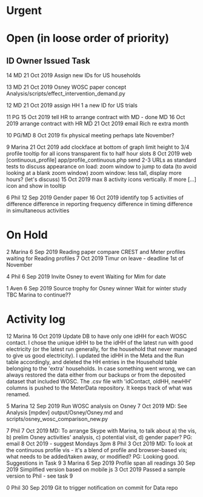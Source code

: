 Urgent
======


Open (in loose order of priority)
=================================

ID  Owner   Issued      Task
----------------------------

14  MD      21 Oct 2019 Assign new IDs for US households

13  MD      21 Oct 2019 Osney WOSC paper concept
                        Analysis/scripts/effect_intervention_demand.py

12  MD      21 Oct 2019 assign HH 1 a new ID for US trials

11  PG      15 Oct 2019 tell HR to arrange contract with MD - done
    MD      16 Oct 2019 arrange contract with HR
    MD      21 Oct 2019 email Rich re extra month

10  PG/MD   8 Oct 2019  fix physical meeting
                        perhaps late November?

9   Marina  21 Oct 2019 add clockface at bottom of graph
                        limit height to 3/4 profile
                        tooltip for all
                        icons transparent
                        fix to half hour slots
            8 Oct 2019  web [continuous_profile] app/profile_continuous.php
                        send 2-3 URLs as standard tests to discuss appearance
                        on load: zoom window to jump to data (to avoid looking at a blank zoom window)
                        zoom window: less tall, display more hours? (let's discuss)
            15 Oct 2019 max 8 activity icons vertically. If more [...] icon and show in tooltip

6   Phil    12 Sep 2019 Gender paper
            16 Oct 2019 identify top 5 activities of difference
                        difference in reporting frequency
                        difference in timing
                        difference in simultaneous activities


On Hold
=======

2   Marina  6 Sep 2019  Reading paper compare CREST and Meter profiles
                        waiting for Reading profiles
            7 Oct 2019  Timur on leave - deadline 1st of November

4   Phil    6 Sep 2019  Invite Osney to event
                        Waiting for Mim for date

1   Aven    6 Sep 2019  Source trophy for Osney winner
                        Wait for winter study TBC
                        Marina to continue??

Activity log
============

12  Marina  16 Oct 2019 Update DB to have only one idHH for each WOSC contact. I chose the unique idHH to be the idHH of the latest run with good electricity (or the latest run generally, for the household that never managed to give us good electricity). I updated the idHH in the Meta and the Run table accordingly, and deleted the HH entries in the Household table belonging to the 'extra' households. In case something went wrong, we can always restored the data either from our backups or from the deposited dataset that included WOSC. The .csv file with 'idContact, oldHH, newHH' columns is pushed to the MeterData repository. It keeps track of what was renamed.

5   Marina  12 Sep 2019 Run WOSC analysis on Osney
            7 Oct 2019  MD: See Analysis [mpdev] output/Osney/Osney.md and scripts/osney_wosc_comparison_new.py

7   Phil    7 Oct 2019  MD: To arrange Skype with Marina, to talk about a) the vis, b) prelim Osney activities' analysis, c) potential visit, d) gender paper?
                        PG: email 8 Oct 2019 - suggest Mondays 3pm
8   Phil    3 Oct 2019  MD: To look at the continuous profile vis - it's a blend of profile and browser-based vis; what needs to be added/taken away, or modified?
                        PG: Looking good. Suggestions in Task 9
3   Marina  6 Sep 2019  Profile span all readings
            30 Sep 2019 Simplified version based on mobile js
            3 Oct 2019  Passed a sample version to Phil - see task 9

0   Phil    30 Sep 2019 Git to trigger notification on commit for Data repo
